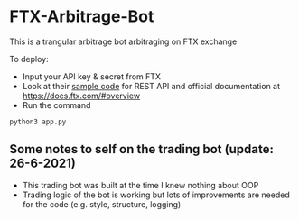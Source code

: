 # FTX-Arbitrage-Bot
 This is a trangular arbitrage bot arbitraging on FTX exchange

To deploy:
- Input your API key & secret from FTX
- Look at their [sample code](https://github.com/ftexchange/ftx) for REST API and official documentation at https://docs.ftx.com/#overview
- Run the command
```shell
python3 app.py
```

## Some notes to self on the trading bot (update: 26-6-2021)
- This trading bot was built at the time I knew nothing about OOP
- Trading logic of the bot is working but lots of improvements are needed for the code (e.g. style, structure, logging)
